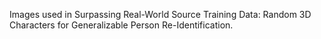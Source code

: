 Images used in Surpassing Real-World Source Training Data: Random 3D Characters for Generalizable Person Re-Identification.
